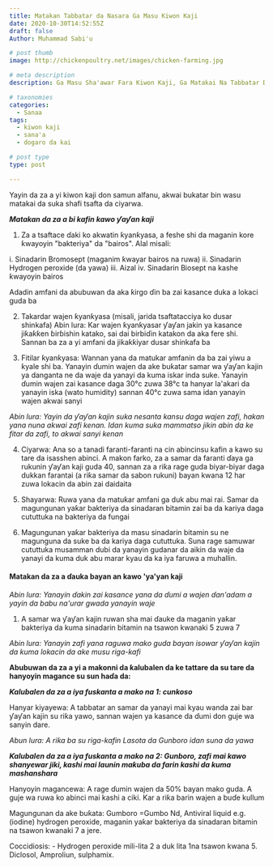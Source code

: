 ```yaml
---
title: Matakan Tabbatar da Nasara Ga Masu Kiwon Kaji
date: 2020-10-30T14:52:55Z
draft: false
Author: Muhammad Sabi'u

# post thumb
image: http://chickenpoultry.net/images/chicken-farming.jpg

# meta description
description: Ga Masu Sha'awar Fara Kiwon Kaji, Ga Matakai Na Tabbatar Da Tsafta Da Kuma Lafiyarsu

# taxonomies
categories:
  - Sanaa
tags:
  - kiwon kaji
  - sana'a
  - dogaro da kai

# post type
type: post

---
```


Yayin da za a yi kiwon kaji don samun alfanu, akwai bukatar bin wasu matakai da suka shafi tsafta da ciyarwa.

**_Matakan da za a bi kafin kawo ƴaƴan kaji_**

1. Za a tsaftace ɗaki ko akwatin ƙyanƙyasa, a feshe shi da maganin kore ƙwayoyin "bakteriya" da "bairos". Alal misali:

i. Sinadarin Bromosept (maganim ƙwayar bairos na ruwa)
ii. Sinadarin Hydrogen peroxide (da yawa)
iii. Aizal
iv. Sinadarin Biosept na kashe ƙwayoyin bairos

Adadin amfani da abubuwan da aka ƙirgo ɗin ba zai kasance duka a lokaci guda ba

2. Takardar wajen ƙyanƙyasa (misali, jarida tsaftatacciya ko dusar shinkafa)
Abin lura: Kar wajen ƙyanƙyasar ƴaƴan jakin ya kasance jiƙaƙƙen ɓirɓishin katako, sai dai birbiɗin katakon da aka fere shi. Sannan ba za a yi amfani da jiƙaƙƙiyar dusar shinkafa ba

3. Fitilar ƙyanƙyasa: Wannan yana da matukar amfanin da ba zai yiwu a ƙyale shi ba. Yanayin ɗumin wajen da ake buƙatar samar wa ƴaƴan kajin ya danganta ne da waje da yanayi da kuma iskar inda suke. Yanayin ɗumin wajen zai kasance daga 30°c zuwa 38°c ta hanyar la'akari da yanayin iska (wato humidity) sannan 40°c zuwa sama idan yanayin wajen akwai sanyi

_Abin lura: Yayin da ƴaƴan kajin suka nesanta kansu daga wajen zafi, hakan yana nuna akwai zafi kenan. Idan kuma suka mammatso jikin abin da ke fitar da zafi, to akwai sanyi kenan_

4. Ciyarwa: Ana so a tanadi faranti-faranti na cin abincinsu kafin a kawo su tare da isasshen abinci. A makon farko, za a samar da faranti ɗaya ga rukunin ƴaƴan kaji guda 40, sannan za a riƙa rage guda biyar-biyar daga dukkan farantai (a riƙa samar da sabon rukuni) bayan kwana 12 har zuwa lokacin da abin zai daidaita

5. Shayarwa: Ruwa yana da matuƙar amfani ga duk abu mai rai. Samar da magungunan yaƙar bakteriya da sinadaran bitamin zai ba da kariya daga cututtuka na bakteriya da fungai

6. Magungunan yaƙar bakteriya da masu sinadarin bitamin su ne magunguna da suke ba da kariya daga cututtuka. Suna rage samuwar cututtuka musamman dubi da yanayin gudanar da aikin da waje da yanayi da kuma duk abu marar kyau da ka iya faruwa a muhallin.

#### Matakan da za a ɗauka bayan an kawo 'ya'yan kaji ####

_Abin lura: Yanayin ɗakin zai kasance yana da ɗumi a wajen ɗan'adam a yayin da babu na'urar gwada yanayin waje_

1. A samar wa ƴaƴan kajin ruwan sha mai ɗauke da maganin yaƙar bakteriya da kuma sinadarin bitamin na tsawon kwanaki 5 zuwa 7

_Abin lura: Yanayin zafi yana raguwa mako guda bayan isowar ƴaƴan kajin da kuma lokacin da ake musu riga-kafi_

**Abubuwan da za a yi a makonni da ƙalubalen da ke tattare da su tare da hanyoyin magance su sun haɗa da:**

**_Ƙalubalen da za a iya fuskanta a mako na 1: cunkoso_**

Hanyar kiyayewa: A tabbatar an samar da yanayi mai kyau wanda zai bar ƴaƴan kajin su riƙa yawo, sannan wajen ya kasance da ɗumi don guje wa sanyin dare.

_Abun lura: A riƙa ba su riga-kafin Lasota da Gunboro idan suna da yawa_

**_Ƙalubalen da za a iya fuskanta a mako na 2: Gunboro, zafi mai kawo shanyewar jiki, kashi mai launin maƙuba da farin kashi da kuma mashanshara_**

Hanyoyin magancewa: A rage ɗumin wajen da 50% bayan mako guda. A guje wa ruwa ko abinci mai kashi a ciki. Kar a riƙa barin wajen a buɗe kullum

Magungunan da ake buƙata: Gumboro =Gumbo Nd, Antiviral liquid e.g. (iodine) hydrogen peroxide, maganin yaƙar bakteriya da sinadaran bitamin na tsawon kwanaki 7 a jere. 

Coccidiosis: - Hydrogen peroxide mili-lita 2 a duk lita 1na tsawon kwana 5.
Diclosol, Amproliun, sulphamix.
